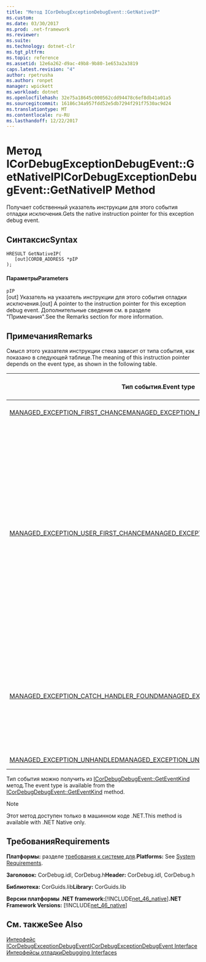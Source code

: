```yaml
---
title: "Метод ICorDebugExceptionDebugEvent::GetNativeIP"
ms.custom: 
ms.date: 03/30/2017
ms.prod: .net-framework
ms.reviewer: 
ms.suite: 
ms.technology: dotnet-clr
ms.tgt_pltfrm: 
ms.topic: reference
ms.assetid: 12e6a262-d9ac-49b8-9b80-1e653a2a3819
caps.latest.revision: "4"
author: rpetrusha
ms.author: ronpet
manager: wpickett
ms.workload: dotnet
ms.openlocfilehash: 32e75a18645c000562cdd94478c6ef8db41a01a5
ms.sourcegitcommit: 16186c34a957fdd52e5db7294f291f7530ac9d24
ms.translationtype: MT
ms.contentlocale: ru-RU
ms.lasthandoff: 12/22/2017
---
```

# <a name="icordebugexceptiondebugeventgetnativeip-method"></a><span data-ttu-id="318d8-102">Метод ICorDebugExceptionDebugEvent::GetNativeIP</span><span class="sxs-lookup"><span data-stu-id="318d8-102">ICorDebugExceptionDebugEvent::GetNativeIP Method</span></span>
<span data-ttu-id="318d8-103">Получает собственный указатель инструкции для этого события отладки исключения.</span><span class="sxs-lookup"><span data-stu-id="318d8-103">Gets the native instruction pointer for this exception debug event.</span></span>  
  
## <a name="syntax"></a><span data-ttu-id="318d8-104">Синтаксис</span><span class="sxs-lookup"><span data-stu-id="318d8-104">Syntax</span></span>  
  
```  
HRESULT GetNativeIP(  
   [out]CORDB_ADDRESS *pIP  
);  
```  
  
#### <a name="parameters"></a><span data-ttu-id="318d8-105">Параметры</span><span class="sxs-lookup"><span data-stu-id="318d8-105">Parameters</span></span>  
 `pIP`  
 <span data-ttu-id="318d8-106">[out] Указатель на указатель инструкции для этого события отладки исключения.</span><span class="sxs-lookup"><span data-stu-id="318d8-106">[out] A pointer to the instruction pointer for this exception debug event.</span></span> <span data-ttu-id="318d8-107">Дополнительные сведения см. в разделе "Примечания".</span><span class="sxs-lookup"><span data-stu-id="318d8-107">See the Remarks section for more information.</span></span>  
  
## <a name="remarks"></a><span data-ttu-id="318d8-108">Примечания</span><span class="sxs-lookup"><span data-stu-id="318d8-108">Remarks</span></span>  
 <span data-ttu-id="318d8-109">Смысл этого указателя инструкции стека зависит от типа события, как показано в следующей таблице.</span><span class="sxs-lookup"><span data-stu-id="318d8-109">The meaning of this instruction pointer depends on the event type, as shown in the following table.</span></span>  
  
|<span data-ttu-id="318d8-110">Тип события.</span><span class="sxs-lookup"><span data-stu-id="318d8-110">Event type</span></span>|<span data-ttu-id="318d8-111">Смысл значения `pStackPointer`</span><span class="sxs-lookup"><span data-stu-id="318d8-111">Meaning of `pStackPointer` value</span></span>|  
|----------------|--------------------------------------|  
|[<span data-ttu-id="318d8-112">MANAGED_EXCEPTION_FIRST_CHANCE</span><span class="sxs-lookup"><span data-stu-id="318d8-112">MANAGED_EXCEPTION_FIRST_CHANCE</span></span>](../../../../docs/framework/unmanaged-api/debugging/cordebugrecordformat-enumeration.md)|<span data-ttu-id="318d8-113">Адрес инструкции со сбоем.</span><span class="sxs-lookup"><span data-stu-id="318d8-113">The address of the faulting instruction.</span></span>|  
|[<span data-ttu-id="318d8-114">MANAGED_EXCEPTION_USER_FIRST_CHANCE</span><span class="sxs-lookup"><span data-stu-id="318d8-114">MANAGED_EXCEPTION_USER_FIRST_CHANCE</span></span>](../../../../docs/framework/unmanaged-api/debugging/cordebugrecordformat-enumeration.md)|<span data-ttu-id="318d8-115">Адрес кода в фрейме, указанном [GetStackPointer](../../../../docs/framework/unmanaged-api/debugging/icordebugexceptiondebugevent-getstackpointer-method.md) метод, где возобновляться, если было вызвано исключение.</span><span class="sxs-lookup"><span data-stu-id="318d8-115">The code address in the frame indicated by the [GetStackPointer](../../../../docs/framework/unmanaged-api/debugging/icordebugexceptiondebugevent-getstackpointer-method.md) method where execution would resume if no exception had been raised.</span></span> <span data-ttu-id="318d8-116">Исключение может вызывать или не вызывать другой код, например блок catch предложения `try/catch/finally`, выполняемый в этом фрейме.</span><span class="sxs-lookup"><span data-stu-id="318d8-116">The exception may or may not cause different code, such as the catch block of a `try/catch/finally` clause, to be executed in this frame.</span></span>|  
|[<span data-ttu-id="318d8-117">MANAGED_EXCEPTION_CATCH_HANDLER_FOUND</span><span class="sxs-lookup"><span data-stu-id="318d8-117">MANAGED_EXCEPTION_CATCH_HANDLER_FOUND</span></span>](../../../../docs/framework/unmanaged-api/debugging/cordebugrecordformat-enumeration.md)|<span data-ttu-id="318d8-118">Адрес кода, где `catch` будет запускаться выполнение обработчика периода, указанного в параметре [GetStackPointer](../../../../docs/framework/unmanaged-api/debugging/icordebugexceptiondebugevent-getstackpointer-method.md) метод.</span><span class="sxs-lookup"><span data-stu-id="318d8-118">The code address where `catch` handler execution will start in the frame indicated by the [GetStackPointer](../../../../docs/framework/unmanaged-api/debugging/icordebugexceptiondebugevent-getstackpointer-method.md) method.</span></span>|  
|[<span data-ttu-id="318d8-119">MANAGED_EXCEPTION_UNHANDLED</span><span class="sxs-lookup"><span data-stu-id="318d8-119">MANAGED_EXCEPTION_UNHANDLED</span></span>](../../../../docs/framework/unmanaged-api/debugging/cordebugrecordformat-enumeration.md)|<span data-ttu-id="318d8-120">`pIP` имеет значение 0.</span><span class="sxs-lookup"><span data-stu-id="318d8-120">`pIP` is 0.</span></span>|  
  
 <span data-ttu-id="318d8-121">Тип события можно получить из [ICorDebugDebugEvent::GetEventKind](../../../../docs/framework/unmanaged-api/debugging/icordebugdebugevent-geteventkind-method.md) метод.</span><span class="sxs-lookup"><span data-stu-id="318d8-121">The event type is available from the [ICorDebugDebugEvent::GetEventKind](../../../../docs/framework/unmanaged-api/debugging/icordebugdebugevent-geteventkind-method.md) method.</span></span>  
  
> [!NOTE]
>  <span data-ttu-id="318d8-122">Этот метод доступен только в машинном коде .NET.</span><span class="sxs-lookup"><span data-stu-id="318d8-122">This method is available with .NET Native only.</span></span>  
  
## <a name="requirements"></a><span data-ttu-id="318d8-123">Требования</span><span class="sxs-lookup"><span data-stu-id="318d8-123">Requirements</span></span>  
 <span data-ttu-id="318d8-124">**Платформы:** разделе [требования к системе для](../../../../docs/framework/get-started/system-requirements.md).</span><span class="sxs-lookup"><span data-stu-id="318d8-124">**Platforms:** See [System Requirements](../../../../docs/framework/get-started/system-requirements.md).</span></span>  
  
 <span data-ttu-id="318d8-125">**Заголовок:** CorDebug.idl, CorDebug.h</span><span class="sxs-lookup"><span data-stu-id="318d8-125">**Header:** CorDebug.idl, CorDebug.h</span></span>  
  
 <span data-ttu-id="318d8-126">**Библиотека:** CorGuids.lib</span><span class="sxs-lookup"><span data-stu-id="318d8-126">**Library:** CorGuids.lib</span></span>  
  
 <span data-ttu-id="318d8-127">**Версии платформы .NET framework:**[!INCLUDE[net_46_native](../../../../includes/net-46-native-md.md)]</span><span class="sxs-lookup"><span data-stu-id="318d8-127">**.NET Framework Versions:** [!INCLUDE[net_46_native](../../../../includes/net-46-native-md.md)]</span></span>  
  
## <a name="see-also"></a><span data-ttu-id="318d8-128">См. также</span><span class="sxs-lookup"><span data-stu-id="318d8-128">See Also</span></span>  
 [<span data-ttu-id="318d8-129">Интерфейс ICorDebugExceptionDebugEvent</span><span class="sxs-lookup"><span data-stu-id="318d8-129">ICorDebugExceptionDebugEvent Interface</span></span>](../../../../docs/framework/unmanaged-api/debugging/icordebugexceptiondebugevent-interface.md)  
 [<span data-ttu-id="318d8-130">Интерфейсы отладки</span><span class="sxs-lookup"><span data-stu-id="318d8-130">Debugging Interfaces</span></span>](../../../../docs/framework/unmanaged-api/debugging/debugging-interfaces.md)
